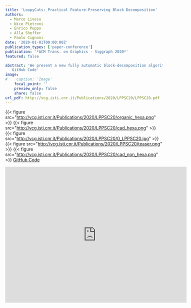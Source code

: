 ```yaml
---
title: 'LoopyCuts: Practical Feature-Preserving Block Decomposition'
authors:
  - Marco Livesu
  - Nico Pietroni
  - Enrico Puppo
  - Alla Sheffer
  - Paolo Cignoni
date: '2020-01-01T00:00:00Z'
publication_types: ['paper-conference']
publication: '*ACM Trans. on Graphics - Siggraph 2020*'
featured: false

abstract: 'We present a new fully automatic block-decomposition algorithm for feature-preserving, strongly hex-dominant meshing, that yields results with a drastically larger percentage of hex elements than prior art. Our method is guided by a surface field that conforms to both surface curvature and feature lines, and exploits an ordered set of cutting loops that evenly cover the input surface, defining an arrangement of loops suitable for hex-element generation. We decompose the solid into coarse blocks by iteratively cutting it with surfaces bounded by these loops. The vast majority of the obtained blocks can be turned into hexahedral cells via simple midpoint subdivision. 
   GitHub Code'
image:
#    caption: 'Image'
    focal_point: ''
    preview_only: false
    share: false
url_pdf: http://vcg.isti.cnr.it/Publications/2020/LPPSC20/LPPSC20.pdf
---
```

{{< figure src="http://vcg.isti.cnr.it/Publications/2020/LPPSC20/organic_hexa.png" >}}
{{< figure src="http://vcg.isti.cnr.it/Publications/2020/LPPSC20/cad_hexa.png" >}}
{{< figure src="http://vcg.isti.cnr.it/Publications/2020/LPPSC20/0_LPPSC20.jpg" >}}
{{< figure src="http://vcg.isti.cnr.it/Publications/2020/LPPSC20/teaser.png" >}}
{{< figure src="http://vcg.isti.cnr.it/Publications/2020/LPPSC20/cad_non_hexa.png" >}}
[GitHub Code](https://github.com/mlivesu/LoopyCuts)

<iframe width="580" height="435" src="https://www.youtube.com/embed/n-rWtLi3LSU" frameborder="0" allow="accelerometer; autoplay; encrypted-media; gyroscope; picture-in-picture" frameborder="0" allowfullscreen>

